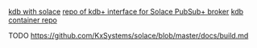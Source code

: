 
[kdb with solace](https://code.kx.com/q/wp/solace/)
[repo of kdb+ interface for Solace PubSub+ broker](https://github.com/KxSystems/solace/blob/master/README.md)
[kdb container repo](https://github.com/andymans/docker-kdb)

TODO https://github.com/KxSystems/solace/blob/master/docs/build.md
